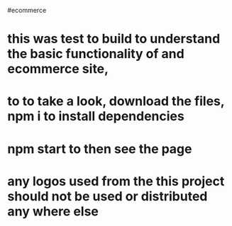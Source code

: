 #ecommerce
# this was test to build to understand the basic functionality of and ecommerce site,
# to to take a look, download the files, npm i to install dependencies
# npm start to then see the page
# any logos used from the this project should not be used or distributed any where else 
